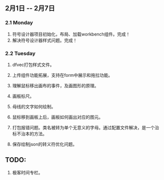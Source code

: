 ## 2月1日 -- 2月7日

### 2.1 Monday
1. 符号设计器项目初始化，布局、加载workbench组件。完成！
2. 解决符号设计器样式问题。完成！

### 2.2 Tuesday
1. dfvec打包样式文件。


2. 上传组件功能拓展，支持在form中展示和拖拉功能。
1. 理解鼠标移出画布的事件，及画图形的原理。
1. 画板标尺。
1. 母线的文字如何绘制。
1. 鼠标移到画板上后，画板如何画出对应的图元。
1. 打包报错问题。类名被转为单个无意义的字母。通过配置文件解决，是一个治标不治本的方法。
1. 保存绘制json的转义符优化问题。

## TODO:
1. 极客时间专栏。
